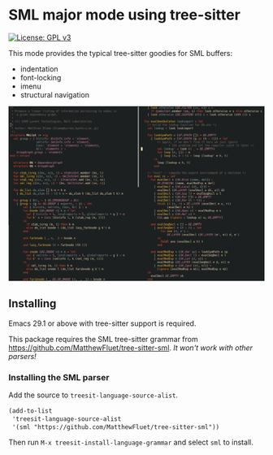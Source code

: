 # SML major mode using tree-sitter

[![License: GPL v3](https://img.shields.io/badge/License-GPLv3-blue.svg)](https://www.gnu.org/licenses/gpl-3.0)

This mode provides the typical tree-sitter goodies for SML buffers:

- indentation
- font-locking
- imenu
- structural navigation

![example](doc/sml-ts-mode.png)

## Installing

Emacs 29.1 or above with tree-sitter support is required. 

This package requires the SML tree-sitter grammar from
https://github.com/MatthewFluet/tree-sitter-sml. _It won't work with other
parsers!_

### Installing the SML parser

Add the source to `treesit-language-source-alist`. 

```elisp
(add-to-list
 'treesit-language-source-alist
 '(sml "https://github.com/MatthewFluet/tree-sitter-sml"))
```

Then run `M-x treesit-install-language-grammar` and select `sml` to install.

